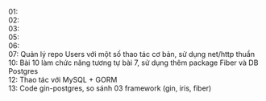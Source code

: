 01:  
02:  
03:  
05:  
06:  
07: Quản lý repo Users với một số thao tác cơ bản, sử dụng net/http thuần  
10: Bài 10 làm chức năng tương tự bài 7, sử dụng thêm package Fiber và DB Postgres  
12: Thao tác với MySQL + GORM  
13: Code gin-postgres, so sánh 03 framework (gin, iris, fiber)